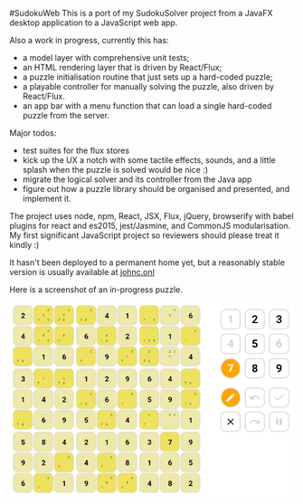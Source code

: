 #SudokuWeb
This is a port of my SudokuSolver project from a JavaFX desktop application to a JavaScript web app.

Also a work in progress, currently this has:
* a model layer with comprehensive unit tests;
* an HTML rendering layer that is driven by React/Flux;
* a puzzle initialisation routine that just sets up a hard-coded puzzle;
* a playable controller for manually solving the puzzle, also driven by React/Flux.
* an app bar with a menu function that can load a single hard-coded puzzle from the server.

Major todos:
* test suites for the flux stores
* kick up the UX a notch with some tactile effects, sounds, and a little splash when the puzzle is solved would be nice :)
* migrate the logical solver and its controller from the Java app
* figure out how a puzzle library should be organised and presented, and implement it.

The project uses node, npm, React, JSX, Flux, jQuery, browserify with babel plugins for react and es2015, jest/Jasmine, and CommonJS modularisation. My first significant JavaScript project so reviewers should please treat it kindly :)

It hasn't been deployed to a permanent home yet, but a reasonably stable version is usually available at [johnc.onl](http://johnc.onl)

Here is a screenshot of an in-progress puzzle.

![Solving a puzzle](screenshot.png?raw=true)